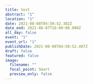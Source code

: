 ```yaml
---
title: test
abstract: "1"
location: "1"
date: 2021-08-08T04:50:52.382Z
date_end: 2021-08-07T16:00:00.000Z
all_day: false
event: "1"
event_url: "1"
publishDate: 2021-08-08T04:50:52.407Z
draft: false
featured: false
image:
  filename: ""
  focal_point: Smart
  preview_only: false
---
```

